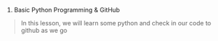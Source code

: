 

1. Basic Python Programming & GitHub
> In this lesson, we will learn some python and check in our code to github as we go